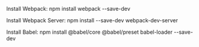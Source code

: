 Install Webpack:
  npm install webpack --save-dev
  
Install Webpack Server:
  npm install --save-dev webpack-dev-server
  
 Install Babel:
  npm install @babel/core @babel/preset babel-loader --save-dev

